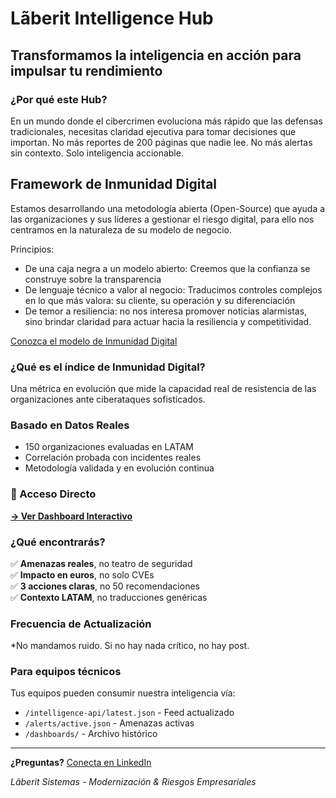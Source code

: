 # Lãberit Intelligence Hub

## Transformamos la inteligencia en acción para impulsar tu rendimiento

### ¿Por qué este Hub?

En un mundo donde el cibercrimen evoluciona más rápido que las defensas tradicionales, necesitas claridad ejecutiva para tomar decisiones que importan. No más reportes de 200 páginas que nadie lee. No más alertas sin contexto. Solo inteligencia accionable.

## Framework de Inmunidad Digital

Estamos desarrollando una metodología abierta (Open-Source) que ayuda a las organizaciones y sus líderes a gestionar el riesgo digital, 
para ello nos centramos en la naturaleza de su modelo de negocio.

Principios:

- De una caja negra a un modelo abierto: Creemos que la confianza se construye sobre la transparencia
- De lenguaje técnico a valor al negocio: Traducimos controles complejos en lo que más valora: su cliente, su operación y su diferenciación
- De temor a resiliencia: no nos interesa promover noticias alarmistas, sino brindar claridad para actuar hacia la resiliencia y competitividad.

[Conozca el modelo de Inmunidad Digital](https://percevals.github.io/Laberit-intelligence/immunity-framework.html)

### ¿Qué es el índice de Inmunidad Digital?
Una métrica en evolución que mide la capacidad real de resistencia 
de las organizaciones ante ciberataques sofisticados.

### Basado en Datos Reales
- 150 organizaciones evaluadas en LATAM
- Correlación probada con incidentes reales
- Metodología validada y en evolución continua

### 🎯 Acceso Directo

**[→ Ver Dashboard Interactivo](./)**

### ¿Qué encontrarás?

✅ **Amenazas reales**, no teatro de seguridad  
✅ **Impacto en euros**, no solo CVEs  
✅ **3 acciones claras**, no 50 recomendaciones  
✅ **Contexto LATAM**, no traducciones genéricas  

### Frecuencia de Actualización

*No mandamos ruido. Si no hay nada crítico, no hay post.

### Para equipos técnicos

Tus equipos pueden consumir nuestra inteligencia vía:
- `/intelligence-api/latest.json` - Feed actualizado
- `/alerts/active.json` - Amenazas activas
- `/dashboards/` - Archivo histórico

---

**¿Preguntas?** [Conecta en LinkedIn](https://linkedin.com/in/percys)

*Lãberit Sistemas - Modernización & Riesgos Empresariales*
